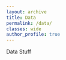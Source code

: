 ```yaml
---
layout: archive
title: Data
permalink: /data/
classes: wide
author_profile: true
---
```


Data Stuff
